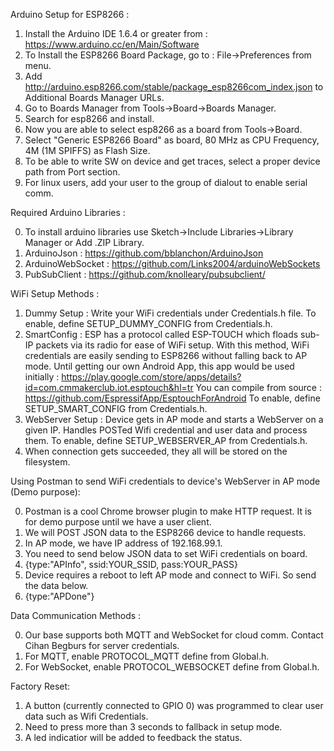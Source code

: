 Arduino Setup for ESP8266 : 

1. Install the Arduino IDE 1.6.4 or greater from : https://www.arduino.cc/en/Main/Software
2. To Install the ESP8266 Board Package, go to : File->Preferences from menu.
3. Add http://arduino.esp8266.com/stable/package_esp8266com_index.json to Additional Boards Manager URLs. 
4. Go to Boards Manager from Tools->Board->Boards Manager.
5. Search for esp8266 and install.
6. Now you are able to select esp8266 as a board from Tools->Board. 
7. Select "Generic ESP8266 Board" as board, 80 MHz as CPU Frequency, 4M (1M SPIFFS) as Flash Size.
8. To be able to write SW on device and get traces, select a proper device path from Port section.
9. For linux users, add your user to the group of dialout to enable serial comm. 

Required Arduino Libraries :

0. To install arduino libraries use Sketch->Include Libraries->Library Manager or Add .ZIP Library.
1. ArduinoJson		: https://github.com/bblanchon/ArduinoJson
2. ArduinoWebSocket	: https://github.com/Links2004/arduinoWebSockets
3. PubSubClient		: https://github.com/knolleary/pubsubclient/

WiFi Setup Methods : 

1. Dummy Setup : Write your WiFi credentials under Credentials.h file.
   To enable, define SETUP_DUMMY_CONFIG from Credentials.h.
2. SmartConfig : ESP has a protocol called ESP-TOUCH which floads sub-IP packets via its radio for ease of WiFi setup.
   With this method, WiFi credentials are easily sending to ESP8266 without falling back to AP mode.
   Until getting our own Android App, this app would be used initially : 
   https://play.google.com/store/apps/details?id=com.cmmakerclub.iot.esptouch&hl=tr
   You can compile from source : https://github.com/EspressifApp/EsptouchForAndroid
   To enable, define SETUP_SMART_CONFIG from Credentials.h.
3. WebServer Setup : Device gets in AP mode and starts a WebServer on a given IP. 
   Handles POSTed Wifi credential and user data and process them.
   To enable, define SETUP_WEBSERVER_AP from Credentials.h.
4. When connection gets succeeded, they all will be stored on the filesystem.

Using Postman to send WiFi credentials to device's WebServer in AP mode (Demo purpose):

0. Postman is a cool Chrome browser plugin to make HTTP request. It is for demo purpose until we have a user client.
1. We will POST JSON data to the ESP8266 device to handle requests.
2. In AP mode, we have IP address of 192.168.99.1.
3. You need to send below JSON data to set WiFi credentials on board.
4. {type:"APInfo", ssid:YOUR_SSID, pass:YOUR_PASS}
5. Device requires a reboot to left AP mode and connect to WiFi. So send the data below.
6. {type:"APDone"}
 

Data Communication Methods : 

0. Our base supports both MQTT and WebSocket for cloud comm. Contact Cihan Begburs for server credentials.
1. For MQTT, enable PROTOCOL_MQTT define from Global.h.
2. For WebSocket, enable PROTOCOL_WEBSOCKET define from Global.h.

Factory Reset:

1. A button (currently connected to GPIO 0) was programmed to clear user data such as Wifi Credentials.
2. Need to press more than 3 seconds to fallback in setup mode.
3. A led indicatior will be added to feedback the status. 

